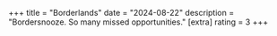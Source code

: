 +++
title = "Borderlands"
date = "2024-08-22"
description = "Bordersnooze. So many missed opportunities."
[extra]
rating = 3
+++
